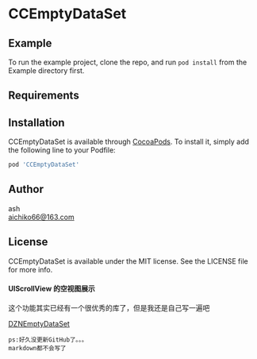 # CCEmptyDataSet

## Example

To run the example project, clone the repo, and run `pod install` from the Example directory first.

## Requirements

## Installation

CCEmptyDataSet is available through [CocoaPods](http://cocoapods.org). To install
it, simply add the following line to your Podfile:

```ruby
pod 'CCEmptyDataSet'
```

## Author
ash  
aichiko66@163.com

## License

CCEmptyDataSet is available under the MIT license. See the LICENSE file for more info.

#### UIScrollView 的空视图展示 

这个功能其实已经有一个很优秀的库了，但是我还是自己写一遍吧

[DZNEmptyDataSet](https://github.com/dzenbot/DZNEmptyDataSet/tree/master/DZNEmptyDataSet)  
  
  `ps:好久没更新GitHub了。。。  `  
    `markdown都不会写了`
